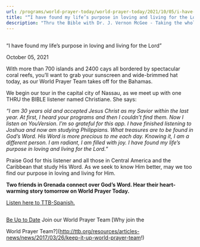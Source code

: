 ```yaml
---
url: /programs/world-prayer-today/world-prayer-today/2021/10/05/i-have-found-my-life-s-purpose-in-loving-and-living-for-the-lord
title: "“I have found my life’s purpose in loving and living for the Lord”"
description: "Thru the Bible with Dr. J. Vernon McGee - Taking the whole Word to the whole world"
---
```







## 
 “I have found my life’s purpose in loving and living for the Lord”


October 05, 2021




With more than 700 islands and 2400 cays all bordered by spectacular coral reefs, you’ll want to grab your sunscreen and wide-brimmed hat today, as our World Prayer Team takes off for the Bahamas.

We begin our tour in the capital city of Nassau, as we meet up with one THRU the BIBLE listener named Christiane. She says:

*“I am 30 years old and accepted Jesus Christ as my Savior within the last year. At first, I heard your programs and then I couldn’t find them. Now I listen on YouVersion. I’m so grateful for this app. I have finished listening to Joshua and now am studying Philippians. What treasures are to be found in God’s Word. His Word is more precious to me each day. Knowing it, I am a different person. I am radiant, I am filled with joy. I have found my life’s purpose in loving and living for the Lord.”*

Praise God for this listener and all those in Central America and the Caribbean that study His Word. As we seek to know Him better, may we too find our purpose in loving and living for Him.

**Two friends in Grenada connect over God’s Word. Hear their heart-warming story tomorrow on World Prayer Today.** 

[Listen here to TTB-Spanish.](https://ttb.twr.org/home/day,340/language,SPA-LAT)







## 




[Be Up to Date](http://feeds.feedburner.com/WorldPrayerToday "World Prayer Today RSS Feed")
Join our World Prayer Team
[Why join the  

World Prayer Team?](http://ttb.org/resources/articles-news/news/2017/03/26/keep-it-up-world-prayer-team!)




